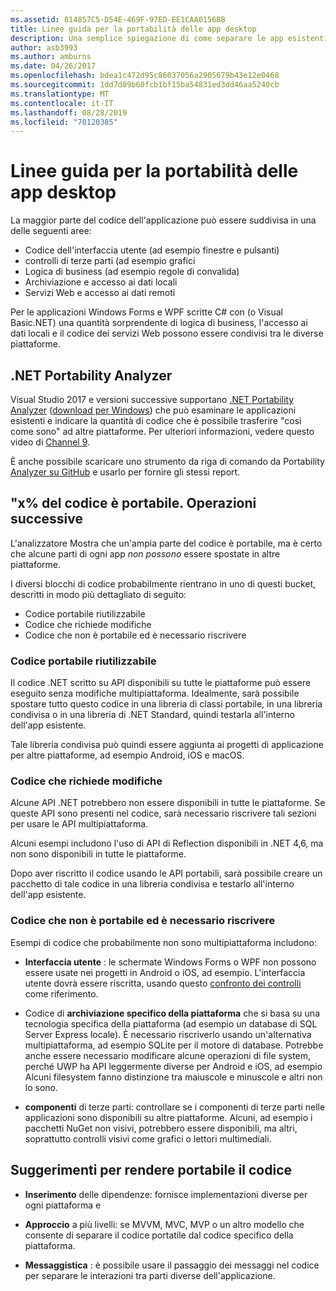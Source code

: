 ```yaml
---
ms.assetid: 814857C5-D54E-469F-97ED-EE1CAA0156BB
title: Linee guida per la portabilità delle app desktop
description: Una semplice spiegazione di come separare le app esistenti di Windows Forms o WPF per creare app multipiattaforma da eseguire in macOS, iOS, Android e UWP/Windows 10.
author: asb3993
ms.author: amburns
ms.date: 04/26/2017
ms.openlocfilehash: bdea1c472d95c86037056a2905679b43e12e0468
ms.sourcegitcommit: 1dd7d09b60fcb1bf15ba54831ed3dd46aa5240cb
ms.translationtype: MT
ms.contentlocale: it-IT
ms.lasthandoff: 08/28/2019
ms.locfileid: "70120385"
---
```

# <a name="desktop-app-porting-guidance"></a>Linee guida per la portabilità delle app desktop

La maggior parte del codice dell'applicazione può essere suddivisa in una delle seguenti aree:

- Codice dell'interfaccia utente (ad esempio finestre e pulsanti)
- controlli di terze parti (ad esempio grafici
- Logica di business (ad esempio regole di convalida)
- Archiviazione e accesso ai dati locali
- Servizi Web e accesso ai dati remoti

Per le applicazioni Windows Forms e WPF scritte C# con (o Visual Basic.NET) una quantità sorprendente di logica di business, l'accesso ai dati locali e il codice dei servizi Web possono essere condivisi tra le diverse piattaforme.

## <a name="net-portability-analyzer"></a>.NET Portability Analyzer

Visual Studio 2017 e versioni successive supportano [.NET Portability Analyzer](https://docs.microsoft.com/dotnet/articles/standard/portability-analyzer) ([download per Windows](https://marketplace.visualstudio.com/items?itemName=ConnieYau.NETPortabilityAnalyzer)) che può esaminare le applicazioni esistenti e indicare la quantità di codice che è possibile trasferire "così come sono" ad altre piattaforme. Per ulteriori informazioni, vedere questo video di [Channel 9](https://channel9.msdn.com/Blogs/Seth-Juarez/A-Brief-Look-at-the-NET-Portability-Analyzer).

È anche possibile scaricare uno strumento da riga di comando da Portability [Analyzer su GitHub](https://github.com/Microsoft/dotnet-apiport) e usarlo per fornire gli stessi report.

## <a name="x-of-my-code-is-portable-what-next"></a>"x% del codice è portabile. Operazioni successive

L'analizzatore Mostra che un'ampia parte del codice è portabile, ma è certo che alcune parti di ogni app _non possono_ essere spostate in altre piattaforme.

I diversi blocchi di codice probabilmente rientrano in uno di questi bucket, descritti in modo più dettagliato di seguito:

- Codice portabile riutilizzabile
- Codice che richiede modifiche
- Codice che non è portabile ed è necessario riscrivere

### <a name="re-useable-portable-code"></a>Codice portabile riutilizzabile

Il codice .NET scritto su API disponibili su tutte le piattaforme può essere eseguito senza modifiche multipiattaforma. Idealmente, sarà possibile spostare tutto questo codice in una libreria di classi portabile, in una libreria condivisa o in una libreria di .NET Standard, quindi testarla all'interno dell'app esistente.

Tale libreria condivisa può quindi essere aggiunta ai progetti di applicazione per altre piattaforme, ad esempio Android, iOS e macOS.

### <a name="code-that-requires-changes"></a>Codice che richiede modifiche

Alcune API .NET potrebbero non essere disponibili in tutte le piattaforme. Se queste API sono presenti nel codice, sarà necessario riscrivere tali sezioni per usare le API multipiattaforma.

Alcuni esempi includono l'uso di API di Reflection disponibili in .NET 4,6, ma non sono disponibili in tutte le piattaforme.

Dopo aver riscritto il codice usando le API portabili, sarà possibile creare un pacchetto di tale codice in una libreria condivisa e testarlo all'interno dell'app esistente.

### <a name="code-that-isnt-portable-and-requires-a-re-write"></a>Codice che non è portabile ed è necessario riscrivere

Esempi di codice che probabilmente non sono multipiattaforma includono:

- **Interfaccia utente** : le schermate Windows Forms o WPF non possono essere usate nei progetti in Android o iOS, ad esempio. L'interfaccia utente dovrà essere riscritta, usando questo [confronto dei controlli](~/cross-platform/desktop/controls/index.md) come riferimento.

- Codice di **archiviazione specifico della piattaforma** che si basa su una tecnologia specifica della piattaforma (ad esempio un database di SQL Server Express locale). È necessario riscriverlo usando un'alternativa multipiattaforma, ad esempio SQLite per il motore di database.
Potrebbe anche essere necessario modificare alcune operazioni di file system, perché UWP ha API leggermente diverse per Android e iOS, ad esempio Alcuni filesystem fanno distinzione tra maiuscole e minuscole e altri non lo sono.

- **componenti** di terze parti: controllare se i componenti di terze parti nelle applicazioni sono disponibili su altre piattaforme. Alcuni, ad esempio i pacchetti NuGet non visivi, potrebbero essere disponibili, ma altri, soprattutto controlli visivi come grafici o lettori multimediali.

## <a name="tips-for-making-code-portable"></a>Suggerimenti per rendere portabile il codice

- **Inserimento** delle dipendenze: fornisce implementazioni diverse per ogni piattaforma e

- **Approccio** a più livelli: se MVVM, MVC, MVP o un altro modello che consente di separare il codice portatile dal codice specifico della piattaforma.

- **Messaggistica** : è possibile usare il passaggio dei messaggi nel codice per separare le interazioni tra parti diverse dell'applicazione.
